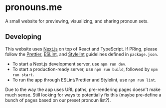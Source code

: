 # pronouns.me

A small website for previewing, visualizing, and sharing pronoun sets.

## Developing

This website uses [Next.js](https://nextjs.org/) on top of React and TypeScript. If PRing, please follow the
[Prettier](https://prettier.io/), [ESLint](https://eslint.org/), and [Stylelint](https://stylelint.io/) guidelines
defined in `package.json`.

- To start a Next.js development server, use `npm run dev`.
- To start a production-ready server, use `npm run build`, followed by `npm run start`.
- To run the app through ESLint/Prettier and Stylelint, use `npm run lint`.

Due to the way the app uses URL paths, pre-rendering pages doesn't make much sense.
Still looking for ways to potentially fix this (maybe pre-define a bunch of pages based on our preset pronoun list?).
